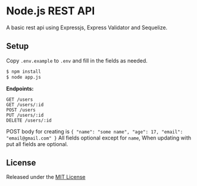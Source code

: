 # Node.js REST API
A basic rest api using Expressjs, Express Validator and Sequelize.

## Setup
Copy `.env.example` to `.env` and fill in the fields as needed.
```sh
$ npm install
$ node app.js
```
**Endpoints:**
```
GET /users
GET /users/:id
POST /users
PUT /users/:id
DELETE /users/:id
```
POST body for creating is `{ "name": "some name", "age": 17, "email": "email@gmail.com" }` All fields optional except for `name`, When updating with put all fields are optional.

## License
Released under the [MIT License](LICENSE)

